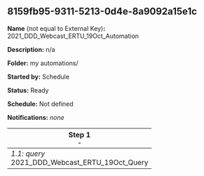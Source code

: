 ## 8159fb95-9311-5213-0d4e-8a9092a15e1c

**Name** (not equal to External Key)**:** 2021_DDD_Webcast_ERTU_19Oct_Automation

**Description:** n/a

**Folder:** my automations/

**Started by:** Schedule

**Status:** Ready

**Schedule:** Not defined

**Notifications:** _none_


| Step 1<br>_<small>-</small>_ |
| --- |
| _1.1: query_<br>2021_DDD_Webcast_ERTU_19Oct_Query |
